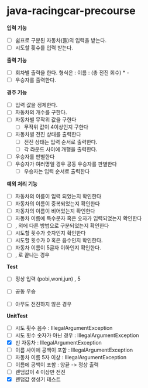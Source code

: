 # java-racingcar-precourse

**입력 기능**

- [ ]  쉼표로 구분된 자동차(들)의 입력을 받는다.
- [ ]  시도할 횟수를 입력 받는다.

**출력 기능**

- [ ]  회차별 출력을 한다. 형식은 : 이름 : (총 전진 회수) * -
- [ ]  우승자를 출력한다.

**경주 기능**

- [ ]  입력 값을 정제한다.
- [ ]  자동차의 개수를 구한다.
- [ ]  자동차별 무작위 값을 구한다
    - [ ]  무작위 값이 4이상인지 구한다
- [ ]  자동차별 전진 상태를 출력한다
    - [ ]  전진 상태는 입력 순서로 출력한다.
    - [ ]  각 라운드 사이에 개행을 출력한다.
- [ ]  우승자를 판별한다
- [ ]  우승자가 여러명일 경우 공동 우승자를 판별한다
    - [ ]  우승자는 입력 순서로 출력한다

**예외 처리 기능**

- [ ]  자동차의 이름이 입력 되었는지 확인한다
- [ ]  자동차의 이름이 중복되었는지 확인한다
- [ ]  자동차의 이름이 비어있는지 확인한다
- [ ]  자동차 이름에 특수문자 혹은 숫자가 입력되었는지 확인한다
- [ ]  , 외에 다른 방법으로 구분되었는지 확인한다
- [ ]  시도할 횟수가 숫자인지 확인한다
- [ ]  시도할 횟수가 0 혹은 음수인지 확인한다.
- [ ]  자동차 이름이 5글자 이하인지 확인한다.
- [ ] , 로 끝나는 경우

**Test**
- [ ] 정상 입력 (pobi,woni,jun) , 5
- [ ] 공동 우승 
- [ ] 아무도 전진하지 않은 경우 



**UnitTest**
- [ ] 시도 횟수 음수 : IllegalArgumentException
- [ ] 시도 횟수 숫자가 아닌 경우 : IllegalArgumentException
- [x] 빈 자동차 : IllegalArgumentException
- [ ] 이름 사이에 공백이 포함 : IllegalArgumentException
- [ ] 자동차 이름 5자 이상 : IllegalArgumentException
- [ ] 이름에 공백이 포함 : 양끝 -> 정상 출력
- [ ] 렌덤값이 4 이상만 전진
- [x] 렌덤값 생성기 테스트